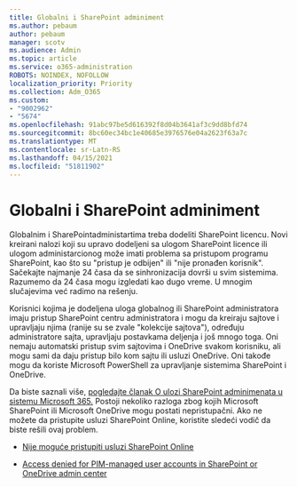 ```yaml
---
title: Globalni i SharePoint adminiment
ms.author: pebaum
author: pebaum
manager: scotv
ms.audience: Admin
ms.topic: article
ms.service: o365-administration
ROBOTS: NOINDEX, NOFOLLOW
localization_priority: Priority
ms.collection: Adm_O365
ms.custom:
- "9002962"
- "5674"
ms.openlocfilehash: 91abc97be5d616392f8d04b3641af3c9dd8bfd74
ms.sourcegitcommit: 8bc60ec34bc1e40685e3976576e04a2623f63a7c
ms.translationtype: MT
ms.contentlocale: sr-Latn-RS
ms.lasthandoff: 04/15/2021
ms.locfileid: "51811902"
---
```

# <a name="global-and-sharepoint-admin"></a>Globalni i SharePoint adminiment

Globalnim i SharePointadministartima treba dodeliti SharePoint licencu. Novi kreirani nalozi koji su upravo dodeljeni sa ulogom SharePoint licence ili ulogom administarcionog može imati problema sa pristupom programu SharePoint, kao što su "pristup je odbijen" ili "nije pronađen korisnik". Sačekajte najmanje 24 časa da se sinhronizacija dovrši u svim sistemima. Razumemo da 24 časa mogu izgledati kao dugo vreme. U mnogim slučajevima već radimo na rešenju.

Korisnici kojima je dodeljena uloga globalnog ili SharePoint administratora imaju pristup SharePoint centru administratora i mogu da kreiraju sajtove i upravljaju njima (ranije su se zvale "kolekcije sajtova"), određuju administratore sajta, upravljaju postavkama deljenja i još mnogo toga. Oni nemaju automatski pristup svim sajtovima i OneDrive svakom korisniku, ali mogu sami da daju pristup bilo kom sajtu ili usluzi OneDrive. Oni takođe mogu da koriste Microsoft PowerShell za upravljanje sistemima SharePoint i OneDrive.

Da biste saznali više, [pogledajte članak O ulozi SharePoint adminimenata u sistemu Microsoft 365.](https://docs.microsoft.com/sharepoint/sharepoint-admin-role)
Postoji nekoliko razloga zbog kojih Microsoft SharePoint ili Microsoft OneDrive mogu postati nepristupačni. Ako ne možete da pristupite usluzi SharePoint Online, koristite sledeći vodič da biste rešili ovaj problem.

- [Nije moguće pristupiti usluzi SharePoint Online](https://docs.microsoft.com/sharepoint/troubleshoot/sharing-and-permissions/sharepoint-online-inaccessible)

- [Access denied for PIM-managed user accounts in SharePoint or OneDrive admin center](https://docs.microsoft.com/sharepoint/troubleshoot/administration/access-denied-to-pim-user-accounts)